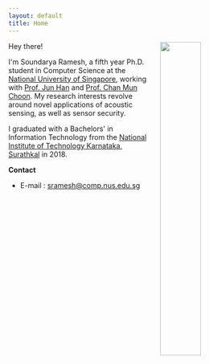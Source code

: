 ```yaml
---
layout: default
title: Home
---
```

 Hey there! 
<img src='../files/photo.jpg' style='float:right;width:40%;padding-left:15px'/>

I'm Soundarya Ramesh, a fifth year Ph.D. student in Computer Science at the [National University of Singapore](http://www.nus.edu.sg), working with [Prof. Jun Han](https://www.comp.nus.edu.sg/~junhan/) and [Prof. Chan Mun Choon](https://www.comp.nus.edu.sg/~chanmc/). My research interests revolve around novel applications of acoustic sensing, as well as sensor security.


  I graduated with a Bachelors' in Information Technology from the [National Institute of Technology Karnataka, Surathkal](https://www.nitk.ac.in) in 2018. 

<!--  Apart from computer science, I really enjoy discussing different philosophical viewpoints and reading non-fiction. 

  In my blog, I write on topics that catch my fancy, mostly related to computer science. Feel free to share your thoughts on my posts and I'm open to suggestions. -->


**Contact**
* E-mail : sramesh@comp.nus.edu.sg
<!--* PGP Key : [My Public Key](../pub-key.md) -->

<!--Apart from research, I'm very interested in -->

